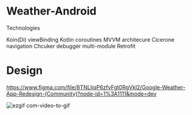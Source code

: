 # Weather-Android
Technologies

Koin(Di)
viewBinding
Kotlin coroutines
MVVM architecure
Cicerone navigation
Chcuker debugger
multi-module
Retrofit

# Design
https://www.figma.com/file/8TNLIiqP6zfvFgt0RgVkl2/Google-Weather-App-Redesign-(Community)?node-id=1%3A1111&mode=dev

![ezgif com-video-to-gif](https://github.com/Zhandos-Hello-World/Weather-Android/assets/76952603/b5ae0fa2-e107-4788-8494-8993c36a693d)
